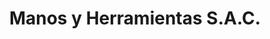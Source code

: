 ---
title: "Manos y Herramientas S.A.C."
url: /surquillo/manos-y-herramientas-s-a-c/
shop: muebles
---